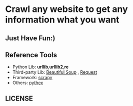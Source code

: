 # Crawl any website to get any information what you want

## Just Have Fun:)

## Reference Tools

* Python Lib: **urllib**,**urllib2**,**re**
* Third-party Lib: [Beautiful Soup](https://www.crummy.com/software/BeautifulSoup/bs4/doc.zh/) , [Request](https://github.com/request/request)
* Framework: [scrapy](http://scrapy.org/)
* Others: [pythex](http://pythex.org/)

## LICENSE
